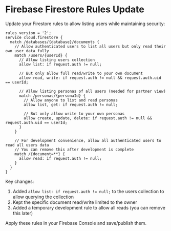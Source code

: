 # Firebase Firestore Rules Update

Update your Firestore rules to allow listing users while maintaining security:

```
rules_version = '2';
service cloud.firestore {
  match /databases/{database}/documents {
    // Allow authenticated users to list all users but only read their own user data fully
    match /users/{userId} {
      // Allow listing users collection
      allow list: if request.auth != null;
      
      // But only allow full read/write to your own document
      allow read, write: if request.auth != null && request.auth.uid == userId;
      
      // Allow listing personas of all users (needed for partner view)
      match /personas/{personaId} {
        // Allow anyone to list and read personas
        allow list, get: if request.auth != null;
        
        // But only allow write to your own personas
        allow create, update, delete: if request.auth != null && request.auth.uid == userId;
      }
    }
    
    // For development convenience, allow all authenticated users to read all users data
    // You can remove this after development is complete
    match /{document=**} {
      allow read: if request.auth != null;
    }
  }
}
```

Key changes:
1. Added `allow list: if request.auth != null;` to the users collection to allow querying the collection
2. Kept the specific document read/write limited to the owner
3. Added a temporary development rule to allow all reads (you can remove this later)

Apply these rules in your Firebase Console and save/publish them. 